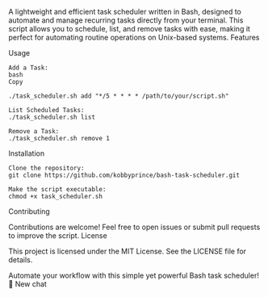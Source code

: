 A lightweight and efficient task scheduler written in Bash, designed to automate and manage recurring tasks directly from your terminal. This script allows you to schedule, list, and remove tasks with ease, making it perfect for automating routine operations on Unix-based systems.
Features



Usage

    Add a Task:
    bash
    Copy

    ./task_scheduler.sh add "*/5 * * * * /path/to/your/script.sh"

    List Scheduled Tasks:
    ./task_scheduler.sh list

    Remove a Task:
    ./task_scheduler.sh remove 1

Installation

    Clone the repository:
    git clone https://github.com/kobbyprince/bash-task-scheduler.git

    Make the script executable:
    chmod +x task_scheduler.sh

Contributing

Contributions are welcome! Feel free to open issues or submit pull requests to improve the script.
License

This project is licensed under the MIT License. See the LICENSE file for details.

Automate your workflow with this simple yet powerful Bash task scheduler! 🚀
New chat

